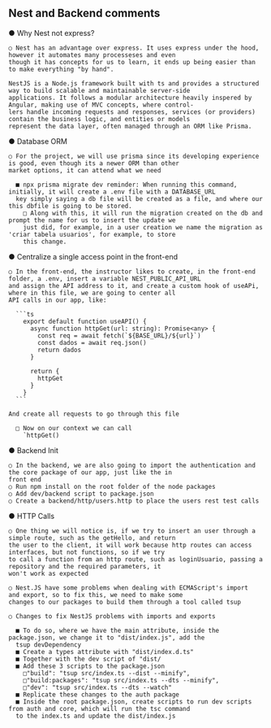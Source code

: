 ## Nest and Backend comments

  ● Why Nest not express? 

    ○ Nest has an advantage over express. It uses express under the hood, however it automates many processeses and even
    though it has concepts for us to learn, it ends up being easier than to make everything "by hand".

    NestJS is a Node.js framework built with ts and provides a structured way to build scalable and maintainable server-side
    applications. It follows a modular architecture heavily inspered by Angular, making use of MVC concepts, where control-
    lers handle incoming requests and responses, services (or providers) contain the business logic, and entities or models
    represent the data layer, often managed through an ORM like Prisma.

  ● Database ORM

    ○ For the project, we will use prisma since its developing experience is good, even though its a newer ORM than other
    market options, it can attend what we need

      ■ npx prisma migrate dev reminder: When running this command, initially, it will create a .env file with a DATABASE_URL
      key simply saying a db file will be created as a file, and where our this dbfile is going to be stored.
        □ Along with this, it will run the migration created on the db and prompt the name for us to insert the update we
        just did, for example, in a user creation we name the migration as 'criar tabela usuarios', for example, to store
        this change.
        
      

  ● Centralize a single access point in the front-end

    ○ In the front-end, the instructor likes to create, in the front-end folder, a .env, insert a variable NEST_PUBLIC_API_URL
    and assign the API address to it, and create a custom hook of useAPi, where in this file, we are going to center all
    API calls in our app, like:
      
      ```ts
        export default function useAPI() {
          async function httpGet(url: string): Promise<any> {
            const req = await fetch(`${BASE_URL}/${url}`)
            const dados = await req.json()
            return dados
          }

          return {
            httpGet
          }
        }
      ```

    And create all requests to go through this file

      □ Now on our context we can call
        `httpGet()

  ● Backend Init

    ○ In the backend, we are also going to import the authentication and the core package of our app, just like the in
    front end
    ○ Run npm install on the root folder of the node packages
    ○ Add dev/backend script to package.json
    ○ Create a backend/http/users.http to place the users rest test calls

  ● HTTP Calls

    ○ One thing we will notice is, if we try to insert an user through a simple route, such as the getHello, and return
    the user to the client, it will work because http routes can access interfaces, but not functions, so if we try
    to call a function from an http route, such as loginUsuario, passing a repository and the required parameters, it
    won't work as expected 

    ○ Nest.JS have some problems when dealing with ECMAScript's import  and export, so to fix this, we need to make some
    changes to our packages to build them through a tool called tsup

    ○ Changes to fix NestJS problems with imports and exports

      ■ To do so, where we have the main attribute, inside the package.json, we change it to "dist/index.js", add the
      tsup devDependency
      ■ Create a types attribute with "dist/index.d.ts"
      ■ Together with the dev script of "dist/
      ■ Add these 3 scripts to the package.json
        □"build": "tsup src/index.ts --dist --minify",
        □"build:packages": "tsup src/index.ts --dts --minify",
        □"dev": "tsup src/index.ts --dts --watch"
      ■ Replicate these changes to the auth package
      ■ Inside the root package.json, create scripts to run dev scripts from auth and core, which will run the tsc command
      to the index.ts and update the dist/index.js








  


    

